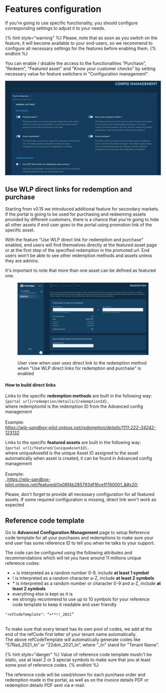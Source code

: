 # Features configuration

If you're going to use specific functionality, you should configure corresponding settings to adjust it to your needs.

{% hint style="warning" %}
Please, note that as soon as you switch on the feature, it will become available to your end-users, so we recommend to configure all necessary settings for the features before enabling them.
{% endhint %}

You can enable / disable the access to the functionalities “Purchase”, “Redeem”, "Featured asset" and "Know your customer checks" by setting necessary value for feature switchers in "Configuration management".&#x20;

![](<../../../.gitbook/assets/Screenshot 2023-04-24 at 16.54.47.png>)

## Use WLP direct links for redemption and purchase

Starting from v0.15 we introduced additional feature for secondary markets. If the portal is going to be used for purchasing and redeeming assets provided by different customers, there is a chance that you're going to hide all other assets if end user goes to the portal using promotion link of the specific asset.

With the feature "Use WLP direct link for redemption and purchase" enabled, end users will find themselves directly at the featured asset page or at the first step of the specified redemption in the promoted url. End users won't be able to see other redemption methods and assets unless they are admins.

It's important to note that more than one asset can be defined as featured one.

<figure><img src="../../../.gitbook/assets/Screenshot 2023-04-24 at 17.05.53 (1).png" alt=""><figcaption><p>User view when user uses direct link to the redemption method when "Use WLP direct links for redemption and purchase" is enabled </p></figcaption></figure>

#### How to build direct links

Links to the specific **redemption methods** are built in the following way:\
`{portal url}/redemption/details/{redemptionId},`\
where redemptionId is the redemption ID from the Advanced config management\
\
Example:\
_https://wlp-sandbox-pilot.onteos.net/redemption/details/1111-222-34242-123132_

Links to the specific **featured assets** are built in the following way:\
`{portal url}/featured/{uniqueAssetId},`\
where uniqueAssetId is the unique Asset ID assigned to the asset automatically when asset is created, it can be found in Advanced config management\
\
Example:\
_https://wlp-sandbox-pilot.onteos.net/featured/0x08f4b285793df16ce1f760001_&#x20;

Please, don't forget to provide all necessary configuration for all featured assets. If some required configuration is missing, direct link won't work as expected

## Reference code template

Go to **Advanced** **Configuration Management** page to setup Reference code template for all your purchases and redemptions to make sure your end user has some reference ID to tell you when he talks to your support.

The code can be configured using the following attributes and recommendations which will let you have around 11 millions unique reference codes:

* \+ is interpreted as a random number 0-9, include **at least 1 symbol**
* ! is interpreted as a random character a-Z, include **at least 2 symbols**
* \* is interpreted as a random number or character 0-9 and a-Z, include **at** **least 2 symbols**
* everything else is kept as it is
* we strongly recommend to use up to 10 symbols for your reference code template to keep it readable and user friendly

`"refCodeTemplate": “+**!!_2021”`

\
To make sure that every tenant has its own pool of codes, we add at the end of the refCode first letter of your tenant name automatically.\
The above refCodeTemplate will automatically generate codes like “57Rad\_2021\_tn” or “22doh\_2021\_tn”, where "\_tn" stand for "Tenant Name".

{% hint style="danger" %}
Value of reference code template mustn't be static, use at least 2 or 3 special symbols to make sure that you at least some pool of reference codes.
{% endhint %}

The reference code will be used/shown for each purchase order and redemption made in the portal, as well as on the invoice details PDF or redemption details PDF sent via e-mail.
